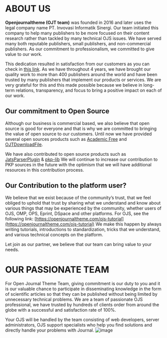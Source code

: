 # ABOUT US

**Openjournaltheme (OJT team)** was founded in 2016 and later uses the legal company name PT. Invovasi Informatik Sinergi. Our team initiated this company to help many publishers to be more focused on their content research rather than tackled by many technical OJS issues. We have served many both reputable publishers, small publishers, and non-commercial publishers. As our commitment to professionalism, we committed to give value to our work. 

This dedication resulted in satisfaction from our customers as you can check in [this link](https://www.trustpilot.com/review/openjournaltheme.com). As we have throughout 4 years, we have brought our quality work to more than 400 publishers around the world and have been trusted by many publishers that implement our products or services. We are very grateful for this and this made possible because we believe in long-term relations, transparency, and focus to bring a positive impact on each of our work.

## Our commitment to Open Source 
Although our business is commercial based, we also believe that open source is good for everyone and that is why we are committed to bringing the value of open source to our customers. Until now we have provided several open sources products such as [Academic Free](https://openjournaltheme.com/academic-pro-ojs3-theme#academic-free) and [OJTDownloadFile](https://openjournaltheme.com/docs/how-to-install-ojtplugin).

We have also contributed to open source products such as [JatsParserPlugin](https://github.com/Vitaliy-1/JATSParserPlugin) & [pkp-lib](https://github.com/pkp/pkp-lib) We will continue to increase our contribution to PKP sources in the future with the optimism that we will have additional resources in this contribution process.

## Our Contribution to the platform user? 
We believe that we exist because of the community’s trust, that we feel obliged to uphold that trust by sharing what we understand and know about various things that may be experienced by the community, whether users of OJS, OMP, OPS, Eprint, DSpace and other platforms. For OJS, see the following link: [https://openjournaltheme.com/ojs-tutorial](https://openjournaltheme.com/ojs-tutorial) We make this happen by always writing tutorials, introductions to standardization, tricks that we understand, and various technical concepts on the platform.

Let join as our partner, we believe that our team can bring value to your needs.

# OUR PASSIONATE TEAM
For Open Journal Theme Team, giving commitment is our duty to you and it is our valuable chance to participate in disseminating knowledge in the form of scientific articles so that they can be published without being limited by unnecessary technical problems. We are a team of passionate OJS professional, we have trusted by hundreds of clients order from around the globe with a successful and satisfaction rate of 100%.

Your OJS will be handled by the team consisting of web developers, server administrators, OJS support specialists who help you find solutions and directly handle your problems with Journal.
![image](https://github.com/openjournalteam/.github/assets/48276043/348fb016-8912-49e2-a375-1c1781854066)


